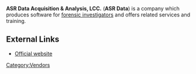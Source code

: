 **ASR Data Acquisition & Analysis, LCC.** (**ASR Data**) is a company
which produces software for [forensic
investigators](forensic_investigator "wikilink") and offers related
services and training.

## External Links

- [Official website](http://www.asrdata.com/)

[Category:Vendors](Category:Vendors "wikilink")